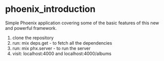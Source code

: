 # phoenix_introduction
Simple Phoenix application covering some of the basic features of this new and powerful framework. 

1. clone the repository
2. run: mix deps.get - to fetch all the dependencies
3. run: mix phx.server - to run the server
4. visit: localhost:4000 and localhost:4000/albums 
